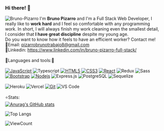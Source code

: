 ### Hi there! 👋
![Bruno-Pizarro](https://user-images.githubusercontent.com/100056355/210019526-5609c78b-b256-4726-b39b-5bc23689d623.jpg)
  I'm **Bruno Pizarro** and I'm a Full Stack Web Developer, I really like to **work hard** and I feel so comfortable with any programming work. In short, I will always finish my work cleaning even the smallest detail, I consider that **I have great discipline** despite my young age.
<br>
Do you want to know how it feels to have an efficient worker? Contact me!
<br>
  📧Email: pizarrobrunotrabajo8@gmail.com
<br>
  📎Linkedin: https://www.linkedin.com/in/bruno-pizarro-full-stack/
<br>
<br>
🔧Languages and tools:🔧
<br>
<br>
[![JavaScript](https://img.shields.io/badge/-JavaScript-black?style=flat&logo=javascript&link=https://github.com/hritik5102)](https://github.com/hritik5102)
![Typescript](https://img.shields.io/badge/-Typescript-white?style=flat-square&logo=typescript)
[![HTML5](https://img.shields.io/badge/-HTML5-E34F26?style=flat&logo=html5&logoColor=white&link=https://github.com/hritik5102)](https://github.com/hritik5102) 
[![CSS3](https://img.shields.io/badge/-CSS3-1572B6?style=flat&logo=css3&link=https://github.com/hritik5102)](https://github.com/hritik5102) 
[![React](https://img.shields.io/badge/-React-black?style=flat&logo=react&link=https://github.com/hritik5102)](https://github.com/hritik5102) 
![Redux](https://img.shields.io/badge/-Redux-563D7C?style=flat-square&logo=Redux)
![Sass](https://img.shields.io/badge/-Sass-%23CC6699?style=flat-square&logo=sass&logoColor=ffffff)
[![Bootstrap](https://img.shields.io/badge/-Bootstrap-563D7C?style=flat&logo=bootstrap&link=https://github.com/hritik5102)](https://github.com/hritik5102) 
[![Nodejs](https://img.shields.io/badge/-Nodejs-green?style=flat&logo=Node.js&link=https://github.com/BRdhanani)](https://github.com/BRdhanani) 
![Express.js](https://img.shields.io/badge/-Express-black?style=flat-square&logo=express)
![PostgreSQL](https://img.shields.io/badge/-PostgreSQL-gray?style=flat-square&logo=postgresql)
![Sequelize](https://img.shields.io/badge/-Sequelize-white?style=flat-square&logo=sequelize)
<br>
<br>
![Heroku](https://img.shields.io/badge/-Heroku-430098?style=flat-square&logo=heroku&logoColor=ffffff)
![Vercel](https://img.shields.io/badge/-Vercel-black?style=flat-square&logo=vercel)
[![Git](https://img.shields.io/badge/-Git-black?style=flat&logo=git&link=https://github.com/hritik5102)](https://github.com/hritik5102) 
![VS Code](http://img.shields.io/badge/-VS%20Code-007ACC?style=flat-square&logo=visual-studio-code&logoColor=ffffff)
<br>
<br>
⭐Stats:
<br>
[![Anurag's GitHub stats](https://github-readme-stats.vercel.app/api?username=Bruno-Pizarro&hide=issues,contribs&count_private=true&show_icons=true&theme=dracula&hide_title=true)](https://github.com/anuraghazra/github-readme-stats)

![Top Langs](https://github-readme-stats.vercel.app/api/top-langs/?username=Bruno-Pizarro&layout=compact&theme=dracula)

<p width=fit-content >
  <img alt="ViewCount"  src="https://views.whatilearened.today/views/github/Bruno-Pizarro/Bruno-Pizarro.svg" />
</p>

<!--
Did you lose something?....
-->
